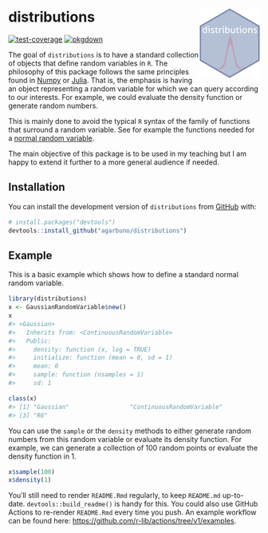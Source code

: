 
<!-- README.md is generated from README.Rmd. Please edit that file -->

# distributions <a href="https://agarbuno.github.io/distributions/"><img src="man/figures/logo.png" align="right" height="139" /></a>

<!-- badges: start -->

[![test-coverage](https://github.com/agarbuno/distributions/actions/workflows/test-coverage.yaml/badge.svg)](https://github.com/agarbuno/distributions/actions/workflows/test-coverage.yaml)
[![pkgdown](https://github.com/agarbuno/distributions/actions/workflows/pkgdown.yaml/badge.svg)](https://github.com/agarbuno/distributions/actions/workflows/pkgdown.yaml)
<!-- badges: end -->

The goal of `distributions` is to have a standard collection of objects
that define random variables in `R`. The philosophy of this package
follows the same principles found in
[Numpy](https://numpy.org/doc/stable/reference/random/index.html) or
[Julia](https://juliastats.org/Distributions.jl/stable/). That is, the
emphasis is having an object representing a random variable for which we
can query according to our interests. For example, we could evaluate the
density function or generate random numbers.

This is mainly done to avoid the typical `R` syntax of the family of
functions that surround a random variable. See for example the functions
needed for a [normal random
variable](https://rdrr.io/r/stats/Normal.html).

The main objective of this package is to be used in my teaching but I am
happy to extend it further to a more general audience if needed.

## Installation

You can install the development version of `distributions` from
[GitHub](https://github.com/) with:

``` r
# install.packages("devtools")
devtools::install_github("agarbuno/distributions")
```

## Example

This is a basic example which shows how to define a standard normal
random variable.

``` r
library(distributions)
x <- GaussianRandomVariable$new()
x
#> <Gaussian>
#>   Inherits from: <ContinuousRandomVariable>
#>   Public:
#>     density: function (x, log = TRUE) 
#>     initialize: function (mean = 0, sd = 1) 
#>     mean: 0
#>     sample: function (nsamples = 1) 
#>     sd: 1
```

``` r
class(x)
#> [1] "Gaussian"                 "ContinuousRandomVariable"
#> [3] "R6"
```

You can use the `sample` or the `density` methods to either generate
random numbers from this random variable or evaluate its density
function. For example, we can generate a collection of 100 random points
or evaluate the density function in 1.

``` r
x$sample(100)
x$density(1)
```

You’ll still need to render `README.Rmd` regularly, to keep `README.md`
up-to-date. `devtools::build_readme()` is handy for this. You could also
use GitHub Actions to re-render `README.Rmd` every time you push. An
example workflow can be found here:
<https://github.com/r-lib/actions/tree/v1/examples>.
